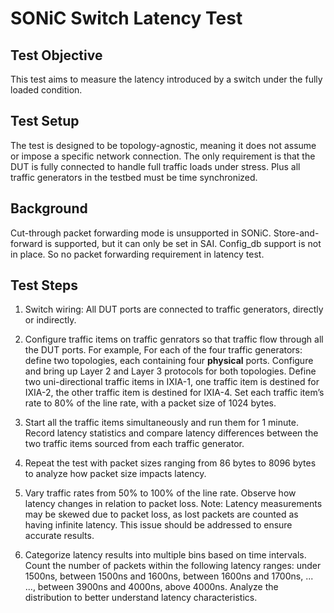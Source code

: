 # SONiC Switch Latency Test

## Test Objective

This test aims to measure the latency introduced by a switch under the fully loaded condition.

## Test Setup

The test is designed to be topology-agnostic, meaning it does not assume or impose a specific network connection. The only requirement is that the DUT is fully connected to handle full traffic loads under stress. Plus all traffic generators in the testbed must be time synchronized.

## Background

Cut-through packet forwarding mode is unsupported in SONiC. Store-and-forward is supported, but it can only be set in SAI. Config_db support is not in place. So no packet forwarding requirement in latency test.

## Test Steps

1. Switch wiring: All DUT ports are connected to traffic generators, directly or indirectly.

2. Configure traffic items on traffic genrators so that traffic flow through all the DUT ports. For example, For each of the four traffic generators: define two topologies, each containing four **physical** ports. Configure and bring up Layer 2 and Layer 3 protocols for both topologies. Define two uni-directional traffic items in IXIA-1, one traffic item is destined for IXIA-2, the other traffic item is destined for IXIA-4. Set each traffic item’s rate to 80% of the line rate, with a packet size of 1024 bytes.
3. Start all the traffic items simultaneously and run them for 1 minute. Record latency statistics and compare latency differences between the two traffic items sourced from each traffic generator.

4. Repeat the test with packet sizes ranging from 86 bytes to 8096 bytes to analyze how packet size impacts latency.

5. Vary traffic rates from 50% to 100% of the line rate. Observe how latency changes in relation to packet loss. Note: Latency measurements may be skewed due to packet loss, as lost packets are counted as having infinite latency. This issue should be addressed to ensure accurate results.

6. Categorize latency results into multiple bins based on time intervals. Count the number of packets within the following latency ranges: under 1500ns, between 1500ns and 1600ns, between 1600ns and 1700ns, ... ..., between 3900ns and 4000ns, above 4000ns. Analyze the distribution to better understand latency characteristics.
